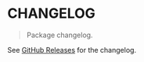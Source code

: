 # CHANGELOG

> Package changelog.

See [GitHub Releases](https://github.com/stdlib-js/utils-do-until-each/releases) for the changelog.